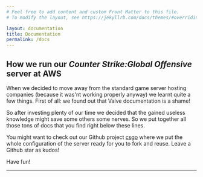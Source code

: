 ```yaml
---
# Feel free to add content and custom Front Matter to this file.
# To modify the layout, see https://jekyllrb.com/docs/themes/#overriding-theme-defaults

layout: documentation
title: Documentation
permalink: /docs
---
```


<h2>How we run our <i>Counter Strike:Global Offensive</i> server at AWS</h2>

When we decided to move away from the standard game server hosting companies (because it was'nt working properly anyway) we learnt quite a few things. First of all: we found out that Valve documentation is a shame!

So after investing plenty of our time we decided that the gained useless knowledge might save some others some nerves. So we put together all those tons of docs that you find right below these lines.

You might want to check out our Github project [csgo](https://github.com/PlanetKiF/csgo) where we put the whole configuration of the server ready for you to fork and reuse. Leave a Github star as kudos!

Have fun!

<hr><br>
